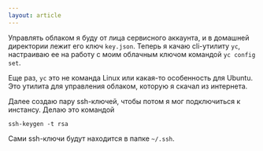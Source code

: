 ```yaml
---
layout: article
---
```

Управлять облаком я буду от лица сервисного аккаунта, и в домашней директории лежит его ключ `key.json`. Теперь я качаю cli-утилиту `yc`, настраиваю ее на работу с моим облачным ключом командой `yc config set`.

Еще раз, `yc` это не команда Linux или какая-то особенность для Ubuntu. Это утилита для управления облаком, которую я скачал из интернета.

Далее создаю пару ssh-ключей, чтобы потом я мог подключиться к инстансу. Делаю это командой

```
ssh-keygen -t rsa
```

Сами ssh-ключи будут находится в папке `~/.ssh`.
